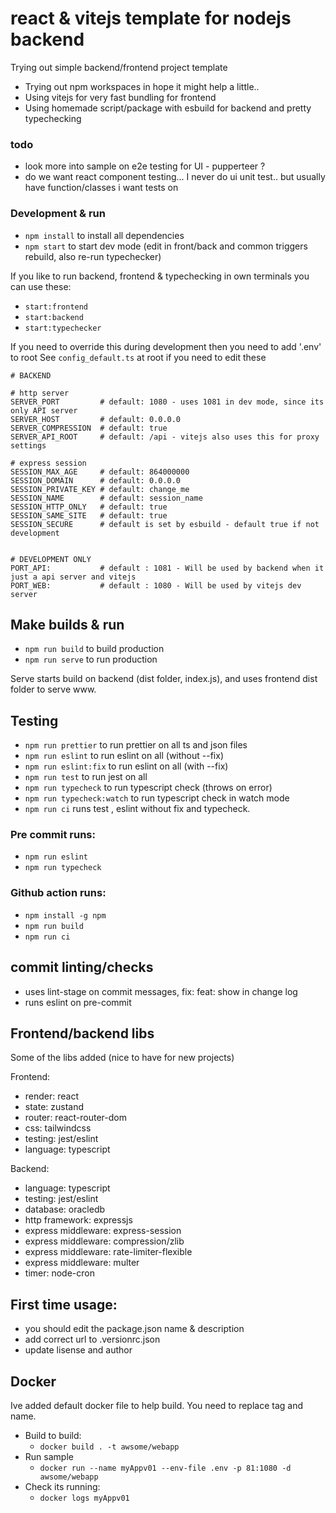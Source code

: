 # react & vitejs template for nodejs backend

Trying out simple backend/frontend project template

-   Trying out npm workspaces in hope it might help a little..
-   Using vitejs for very fast bundling for frontend
-   Using homemade script/package with esbuild for backend and pretty typechecking


### todo

- look more into sample on e2e testing for UI - pupperteer ?
- do we want react component testing... I never do ui unit test.. but usually have function/classes i want tests on


### Development & run

-   `npm install` to install all dependencies
-   `npm start` to start dev mode (edit in front/back and common triggers rebuild, also re-run
    typechecker)

If you like to run backend, frontend & typechecking in own terminals you can use these:

-   `start:frontend`
-   `start:backend`
-   `start:typechecker`

If you need to override this during development then you need to add '.env' to root See
`config_default.ts` at root if you need to edit these

```env
# BACKEND

# http server
SERVER_PORT         # default: 1080 - uses 1081 in dev mode, since its only API server
SERVER_HOST         # default: 0.0.0.0
SERVER_COMPRESSION  # default: true
SERVER_API_ROOT     # default: /api - vitejs also uses this for proxy settings

# express session
SESSION_MAX_AGE     # default: 864000000
SESSION_DOMAIN      # default: 0.0.0.0
SESSION_PRIVATE_KEY # default: change_me
SESSION_NAME        # default: session_name
SESSION_HTTP_ONLY   # default: true
SESSION_SAME_SITE   # default: true
SESSION_SECURE      # default is set by esbuild - default true if not development


# DEVELOPMENT ONLY
PORT_API:           # default : 1081 - Will be used by backend when it just a api server and vitejs
PORT_WEB:           # default : 1080 - Will be used by vitejs dev server
```

## Make builds & run

-   `npm run build` to build production
-   `npm run serve` to run production

Serve starts build on backend (dist folder, index.js), and uses frontend dist folder to serve www.

## Testing

-   `npm run prettier` to run prettier on all ts and json files
-   `npm run eslint` to run eslint on all (without --fix)
-   `npm run eslint:fix` to run eslint on all (with --fix)
-   `npm run test` to run jest on all
-   `npm run typecheck` to run typescript check (throws on error)
-   `npm run typecheck:watch` to run typescript check in watch mode
-   `npm run ci` runs test , eslint without fix and typecheck. 

### Pre commit runs:
  -  `npm run eslint`
  -  `npm run typecheck`


### Github action runs:
  -  `npm install -g npm`
  -  `npm run build`
  -  `npm run ci`


## commit linting/checks

-   uses lint-stage on commit messages, fix: feat: show in change log
-   runs eslint on pre-commit

## Frontend/backend libs

Some of the libs added (nice to have for new projects)

Frontend:

-   render: react
-   state: zustand
-   router: react-router-dom
-   css: tailwindcss
-   testing: jest/eslint
-   language: typescript

Backend:

-   language: typescript
-   testing: jest/eslint
-   database: oracledb
-   http framework: expressjs
-   express middleware: express-session
-   express middleware: compression/zlib
-   express middleware: rate-limiter-flexible
-   express middleware: multer
-   timer: node-cron

## First time usage:

-   you should edit the package.json name & description
-   add correct url to .versionrc.json
-   update lisense and author

## Docker

Ive added default docker file to help build. You need to replace tag and name.

-   Build to build:
    -   `docker build . -t awsome/webapp`
-   Run sample
    -   `docker run --name myAppv01 --env-file .env -p 81:1080 -d awsome/webapp`
-   Check its running:
    -   `docker logs myAppv01`


